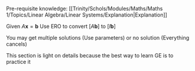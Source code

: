 Pre-requisite knowledge: [[Trinity/Schols/Modules/Maths/Maths 1/Topics/Linear Algebra/Linear Systems/Explanation|Explanation]]

Given $A \mathbf x = \mathbf b$
Use ERO to convert $[A \mathbf b]$ to $[I \mathbf b]$

You may get multiple solutions (Use parameters) or no solution (Everything cancels)

This section is light on details because the best way to learn GE is to practice it